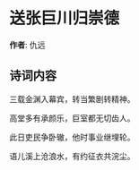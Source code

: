 # 送张巨川归崇德

**作者**: 仇远

## 诗词内容

三载金渊入幕宾，转当繁剧转精神。

高堂多有承颜乐，巨室都无切齿人。

此日吏民争卧辙，他时事业继埋轮。

语儿溪上沧浪水，有约征衣共浣尘。

